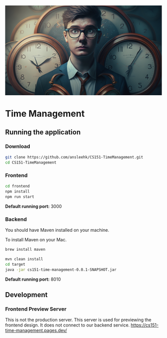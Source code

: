 ![Time Management Background Image](/proposal/img/time-management-bg.png)

# Time Management



## Running the application

### Download
```zsh
git clone https://github.com/ansleehk/CS151-TimeManagement.git
cd CS151-TimeManagement
```

### Frontend
```zsh
cd frontend
npm install
npm run start
```

**Default running port:** 3000

### Backend

You should have Maven installed on your machine.

To install Maven on your Mac.
```zsh
brew install maven
```

```zsh
mvn clean install
cd target
java -jar cs151-time-management-0.0.1-SNAPSHOT.jar
```

**Default running port:** 8010

## Development

### Frontend Preview Server

This is not the production server. This server is used for previewing the frontend design. It does not connect to our backend service.
https://cs151-time-management.pages.dev/

